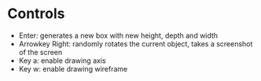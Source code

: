 # Controls

- Enter: generates a new box with new height, depth and width 
- Arrowkey Right: randomly rotates the current object, takes a screenshot of the screen
- Key a: enable drawing axis
- Key w: enable drawing wireframe  
